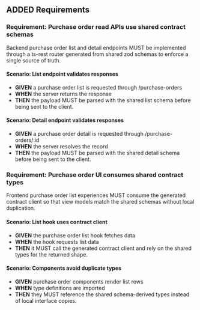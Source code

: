 ## ADDED Requirements
### Requirement: Purchase order read APIs use shared contract schemas
Backend purchase order list and detail endpoints MUST be implemented through a ts-rest router generated from shared zod schemas to enforce a single source of truth.

#### Scenario: List endpoint validates responses
- **GIVEN** a purchase order list is requested through /purchase-orders
- **WHEN** the server returns the response
- **THEN** the payload MUST be parsed with the shared list schema before being sent to the client.

#### Scenario: Detail endpoint validates responses
- **GIVEN** a purchase order detail is requested through /purchase-orders/:id
- **WHEN** the server resolves the record
- **THEN** the payload MUST be parsed with the shared detail schema before being sent to the client.

### Requirement: Purchase order UI consumes shared contract types
Frontend purchase order list experiences MUST consume the generated contract client so that view models match the shared schemas without local duplication.

#### Scenario: List hook uses contract client
- **GIVEN** the purchase order list hook fetches data
- **WHEN** the hook requests list data
- **THEN** it MUST call the generated contract client and rely on the shared types for the returned shape.

#### Scenario: Components avoid duplicate types
- **GIVEN** purchase order components render list rows
- **WHEN** type definitions are imported
- **THEN** they MUST reference the shared schema-derived types instead of local interface copies.

